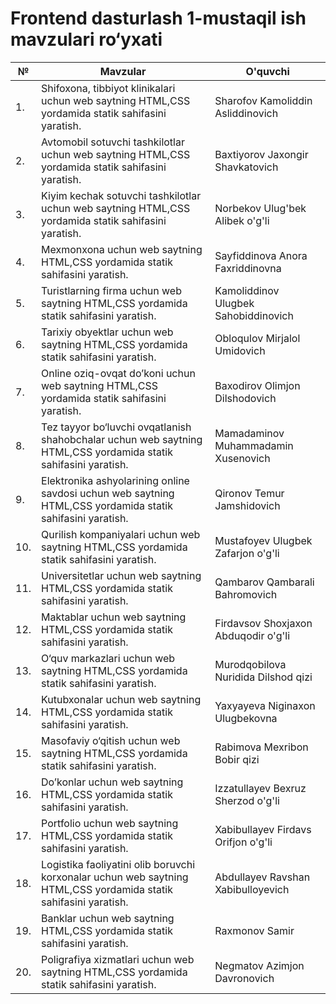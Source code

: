 # Frontend dasturlash 1-mustaqil ish mavzulari ro‘yxati
| №        | Mavzular | O'quvchi |
| -------- | ------- | ------- |
| 1. | Shifoxona, tibbiyot klinikalari uchun web saytning HTML,CSS yordamida statik sahifasini yaratish.       | Sharofov Kamoliddin Asliddinovich |
| 2. | Avtomobil sotuvchi tashkilotlar uchun web saytning HTML,CSS yordamida statik sahifasini yaratish.|Baxtiyorov Jaxongir Shavkatovich|
| 3. | Kiyim kechak sotuvchi tashkilotlar uchun web saytning HTML,CSS yordamida statik sahifasini yaratish. |Norbekov Ulug'bek Alibek o'g'li |
|4. | Mexmonxona uchun web saytning HTML,CSS yordamida statik sahifasini yaratish. | Sayfiddinova Anora Faxriddinovna|
| 5. | Turistlarning firma uchun web saytning HTML,CSS yordamida statik sahifasini yaratish.|Kamoliddinov Ulugbek Sahobiddinovich |
| 6. | Tarixiy obyektlar uchun web saytning HTML,CSS yordamida statik sahifasini yaratish.|Obloqulov Mirjalol Umidovich |
| 7. | Online oziq-ovqat do’koni uchun web saytning HTML,CSS yordamida statik sahifasini yaratish.|Baxodirov Olimjon Dilshodovich |
| 8. | Tez tayyor bo‘luvchi ovqatlanish shahobchalar uchun web saytning HTML,CSS yordamida statik sahifasini yaratish.|Mamadaminov Muhammadamin Xusenovich |
| 9. | Elektronika ashyolarining online savdosi uchun web saytning HTML,CSS yordamida statik sahifasini yaratish.| Qironov Temur Jamshidovich|
| 10. | Qurilish kompaniyalari uchun web saytning HTML,CSS yordamida statik sahifasini yaratish. |Mustafoyev Ulugbek Zafarjon o'g'li |
| 11. | Universitetlar uchun web saytning HTML,CSS yordamida statik sahifasini yaratish. | Qambarov Qambarali Bahromovich|
| 12. | Maktablar uchun web saytning HTML,CSS yordamida statik sahifasini yaratish. | Firdavsov Shoxjaxon Abduqodir o'g'li|
| 13. | O‘quv markazlari uchun web saytning HTML,CSS yordamida statik sahifasini yaratish. | Murodqobilova Nuridida Dilshod qizi|
| 14. | Kutubxonalar uchun web saytning HTML,CSS yordamida statik sahifasini yaratish. |Yaxyayeva Niginaxon Ulugbekovna |
| 15. | Masofaviy o‘qitish uchun web saytning HTML,CSS yordamida statik sahifasini yaratish. | Rabimova Mexribon Bobir qizi|
| 16. | Do’konlar uchun web saytning HTML,CSS yordamida statik sahifasini yaratish.| Izzatullayev Bexruz Sherzod o'g'li|
| 17. | Portfolio uchun web saytning HTML,CSS yordamida statik sahifasini yaratish. | Xabibullayev Firdavs Orifjon o'g'li|
| 18. | Logistika faoliyatini olib boruvchi korxonalar uchun web saytning HTML,CSS yordamida statik sahifasini yaratish. |Abdullayev Ravshan Xabibulloyevich |
| 19. | Banklar uchun web saytning HTML,CSS yordamida statik sahifasini yaratish. | Raxmonov Samir|
| 20. | Poligrafiya xizmatlari uchun web saytning HTML,CSS yordamida statik sahifasini yaratish. | Negmatov Azimjon Davronovich|
